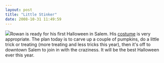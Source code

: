 ```yaml
---
layout: post
title: "Little Stinker"
date: 2008-10-31 11:49:59
---
```

[![](http://thecave.smugmug.com/photos/406537859_746DD-Th.jpg)](http://thecave.smugmug.com/gallery/6418951_FhYNb//406537859_746DD)Rowan is ready for his first Halloween in Salem. His [costume](http://thecave.smugmug.com/gallery/6418951_FhYNb//406537859_746DD) is very appropriate. The plan today is to carve up a couple of pumpkins, do a little trick or treating (more treating and less tricks this year), then it's off to downtown Salem to join in with the craziness. It will be the best Halloween ever this year.
